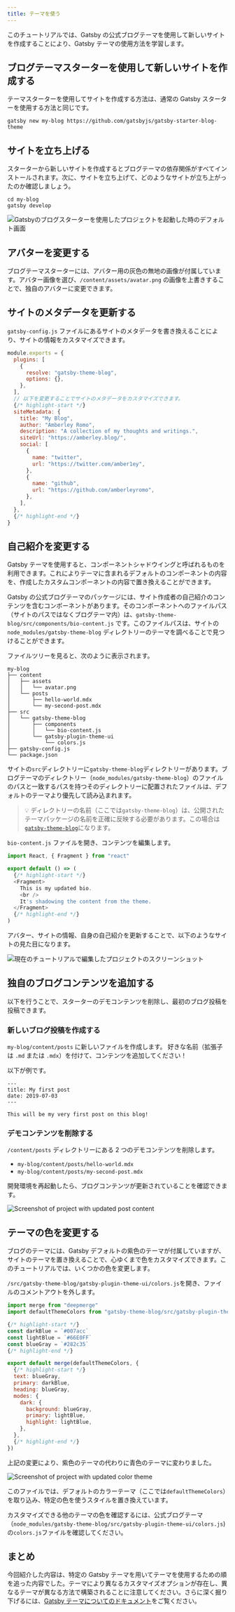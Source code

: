 ```yaml
---
title: テーマを使う
---
```


このチュートリアルでは、Gatsby の公式ブログテーマを使用して新しいサイトを作成することにより、Gatsby テーマの使用方法を学習します。

## ブログテーマスターターを使用して新しいサイトを作成する

テーマスターターを使用してサイトを作成する方法は、通常の Gatsby スターターを使用する方法と同じです。

```shell
gatsby new my-blog https://github.com/gatsbyjs/gatsby-starter-blog-theme
```

## サイトを立ち上げる

スターターから新しいサイトを作成するとブログテーマの依存関係がすべてインストールされます。次に、サイトを立ち上げて、どのようなサイトが立ち上がったのか確認しましょう。

```shell
cd my-blog
gatsby develop
```

![Gatsbyのブログスターターを使用したプロジェクトを起動した時のデフォルト画面](./images/starter-blog-theme-default.png)

## アバターを変更する

ブログテーマスターターには、アバター用の灰色の無地の画像が付属しています。アバター画像を選び、`/content/assets/avatar.png` の画像を上書きすることで、独自のアバターに変更できます。

## サイトのメタデータを更新する

`gatsby-config.js` ファイルにあるサイトのメタデータを書き換えることにより、サイトの情報をカスタマイズできます。

```javascript:title=gatsby-config.js
module.exports = {
  plugins: [
    {
      resolve: "gatsby-theme-blog",
      options: {},
    },
  ],
  // 以下を変更することでサイトのメタデータをカスタマイズできます。
  {/* highlight-start */}
  siteMetadata: {
    title: "My Blog",
    author: "Amberley Romo",
    description: "A collection of my thoughts and writings.",
    siteUrl: "https://amberley.blog/",
    social: [
      {
        name: "twitter",
        url: "https://twitter.com/amber1ey",
      },
      {
        name: "github",
        url: "https://github.com/amberleyromo",
      },
    ],
  },
  {/* highlight-end */}
}
```

## 自己紹介を変更する

Gatsby テーマを使用すると、コンポーネントシャドウイングと呼ばれるものを利用できます。これによりテーマに含まれるデフォルトのコンポーネントの内容を、作成したカスタムコンポーネントの内容で置き換えることができます。

Gatsby の公式ブログテーマのパッケージには、サイト作成者の自己紹介のコンテンツを含むコンポーネントがあります。そのコンポーネントへのファイルパス（サイトのパスではなくブログテーマ内）は、`gatsby-theme-blog/src/components/bio-content.js` です。このファイルパスは、サイトの `node_modules/gatsby-theme-blog` ディレクトリーのテーマを調べることで見つけることができます。

ファイルツリーを見ると、次のように表示されます。

```text
my-blog
├── content
│   ├── assets
│   │   └── avatar.png
│   └── posts
│       ├── hello-world.mdx
│       └── my-second-post.mdx
├── src
│   └── gatsby-theme-blog
│       ├── components
│       │   └── bio-content.js
│       └── gatsby-plugin-theme-ui
│           └── colors.js
├── gatsby-config.js
└── package.json
```

サイトの`src`ディレクトリーに`gatsby-theme-blog`ディレクトリーがあります。ブログテーマのディレクトリー（`node_modules/gatsby-theme-blog`）のファイルのパスと一致するパスを持つそのディレクトリーに配置されたファイルは、デフォルトのテーマより優先して読み込まれます。

> 💡 ディレクトリーの名前（ここでは`gatsby-theme-blog`）は、公開されたテーマパッケージの名前を正確に反映する必要があります。この場合は[`gatsby-theme-blog`](https://www.npmjs.com/package/gatsby-theme-blog)になります。

`bio-content.js` ファイルを開き、コンテンツを編集します。

```jsx:title=bio-content.js
import React, { Fragment } from "react"

export default () => (
  {/* highlight-start */}
  <Fragment>
    This is my updated bio.
    <br />
    It's shadowing the content from the theme.
  </Fragment>
  {/* highlight-end */}
)
```

アバター、サイトの情報、自身の自己紹介を更新することで、以下のようなサイトの見た目になります。

![現在のチュートリアルで編集したプロジェクトのスクリーンショット](./images/starter-blog-theme-edited.png)

## 独自のブログコンテンツを追加する

以下を行うことで、スターターのデモコンテンツを削除し、最初のブログ投稿を投稿できます。

### 新しいブログ投稿を作成する

`my-blog/content/posts` に新しいファイルを作成します。 好きな名前（拡張子は `.md` または `.mdx`）を付けて、コンテンツを追加してください！

以下が例です。

```mdx:title=my-blog/content/posts/my-first-post.mdx
---
title: My first post
date: 2019-07-03
---

This will be my very first post on this blog!
```

### デモコンテンツを削除する

`/content/posts` ディレクトリーにある 2 つのデモコンテンツを削除します。

- `my-blog/content/posts/hello-world.mdx`
- `my-blog/content/posts/my-second-post.mdx`

開発環境を再起動したら、ブログコンテンツが更新されていることを確認できます。

![Screenshot of project with updated post content](./images/starter-blog-theme-updated-content.png)

## テーマの色を変更する

ブログのテーマには、Gatsby デフォルトの紫色のテーマが付属していますが、サイトのテーマを置き換えることで、心ゆくまで色をカスタマイズできます。このチュートリアルでは、いくつかの色を変更します。

`/src/gatsby-theme-blog/gatsby-plugin-theme-ui/colors.js`を開き、ファイルのコメントアウトを外します。

```javascript:title=colors.js
import merge from "deepmerge"
import defaultThemeColors from "gatsby-theme-blog/src/gatsby-plugin-theme-ui/colors"

{/* highlight-start */}
const darkBlue = `#007acc`
const lightBlue = `#66E0FF`
const blueGray = `#282c35`
{/* highlight-end */}

export default merge(defaultThemeColors, {
  {/* highlight-start */}
  text: blueGray,
  primary: darkBlue,
  heading: blueGray,
  modes: {
    dark: {
      background: blueGray,
      primary: lightBlue,
      highlight: lightBlue,
    },
  },
  {/* highlight-end */}
})
```

上記の変更により、紫色のテーマの代わりに青色のテーマに変わりました。

![Screenshot of project with updated color theme](./images/starter-blog-theme-updated-colors.png)

このファイルでは、デフォルトのカラーテーマ（ここでは`defaultThemeColors`）を取り込み、特定の色を使うスタイルを置き換えています。

カスタマイズできる他のテーマの色を確認するには、公式ブログテーマ（`node_modules/gatsby-theme-blog/src/gatsby-plugin-theme-ui/colors.js`)の`colors.js`ファイルを確認してください。

## まとめ

今回紹介した内容は、特定の Gatsby テーマを用いてテーマを使用するための順を追った内容でした。テーマにより異なるカスタマイズオプションが存在し、異なるテーマが異なる方法で構築されることに注意してください。さらに深く掘り下げるには、[Gatsby テーマについてのドキュメント](/docs/themes/)をご覧ください。
